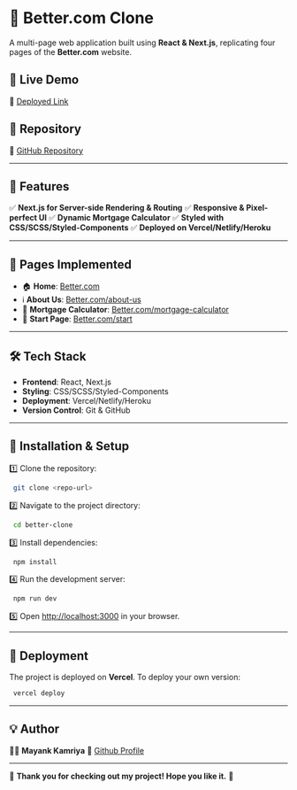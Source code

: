# 🚀 Better.com Clone

A multi-page web application built using **React & Next.js**, replicating four pages of the **Better.com** website.

## 📌 Live Demo
🔗 [Deployed Link]()

## 📂 Repository
🔗 [GitHub Repository](https://github.com/Mayankkamriya/Better.com-Clone.git)

---

## 🎯 Features
✅ **Next.js for Server-side Rendering & Routing**
✅ **Responsive & Pixel-perfect UI**
✅ **Dynamic Mortgage Calculator**
✅ **Styled with CSS/SCSS/Styled-Components**
✅ **Deployed on Vercel/Netlify/Heroku**

---

## 📜 Pages Implemented

- 🏠 **Home**: [Better.com](https://better.com)
- ℹ️ **About Us**: [Better.com/about-us](https://better.com/about-us/)
- 🏦 **Mortgage Calculator**: [Better.com/mortgage-calculator](https://better.com/mortgage-calculator?taxes=265&zip=421005)
- 🚀 **Start Page**: [Better.com/start](https://better.com/start)

---

## 🛠️ Tech Stack
- **Frontend**: React, Next.js
- **Styling**: CSS/SCSS/Styled-Components
- **Deployment**: Vercel/Netlify/Heroku
- **Version Control**: Git & GitHub

---

## 🚀 Installation & Setup

1️⃣ Clone the repository:
```bash
 git clone <repo-url>
```
2️⃣ Navigate to the project directory:
```bash
 cd better-clone
```
3️⃣ Install dependencies:
```bash
 npm install
```
4️⃣ Run the development server:
```bash
 npm run dev
```
5️⃣ Open [http://localhost:3000](http://localhost:3000) in your browser.

---

## 🚀 Deployment

The project is deployed on **Vercel**.
To deploy your own version:
```bash
 vercel deploy
```

---

## 💡 Author
👨‍💻 **Mayank Kamriya** 
🔗 [Github Profile](https://github.com/Mayankkamriya) 

---

🎉 **Thank you for checking out my project! Hope you like it.** 🚀

